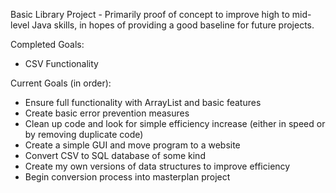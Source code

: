 Basic Library Project - Primarily proof of concept to improve high to mid-level Java skills, in hopes of providing a good baseline for future projects.

Completed Goals: 
- CSV Functionality

Current Goals (in order):
- Ensure full functionality with ArrayList and basic features
- Create basic error prevention measures
- Clean up code and look for simple efficiency increase (either in speed or by removing duplicate code)
- Create a simple GUI and move program to a website
- Convert CSV to SQL database of some kind
- Create my own versions of data structures to improve efficiency
- Begin conversion process into masterplan project
